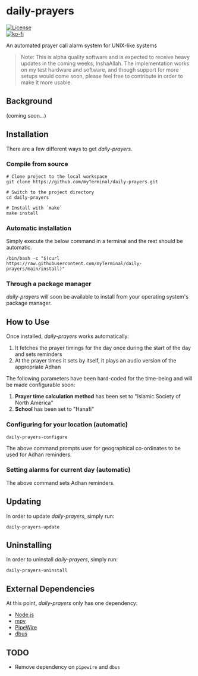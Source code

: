 # daily-prayers

[![License](https://img.shields.io/github/license/myTerminal/daily-prayers.svg)](https://opensource.org/licenses/MIT)  
[![ko-fi](https://ko-fi.com/img/githubbutton_sm.svg)](https://ko-fi.com/Y8Y5E5GL7)

An automated prayer call alarm system for UNIX-like systems

> Note: This is alpha quality software and is expected to receive heavy updates in the coming weeks, InshaAllah. The implementation works on my test hardware and software, and though support for more setups would come soon, please feel free to contribute in order to make it more usable.

## Background

(coming soon...)

## Installation

There are a few different ways to get *daily-prayers*.

### Compile from source

    # Clone project to the local workspace
    git clone https://github.com/myTerminal/daily-prayers.git

    # Switch to the project directory
    cd daily-prayers

    # Install with `make`
    make install

### Automatic installation

Simply execute the below command in a terminal and the rest should be automatic.

    /bin/bash -c "$(curl https://raw.githubusercontent.com/myTerminal/daily-prayers/main/install)"

### Through a package manager

*daily-prayers* will soon be available to install from your operating system's package manager.

## How to Use

Once installed, *daily-prayers* works automatically:

1. It fetches the prayer timings for the day once during the start of the day and sets reminders
2. At the prayer times it sets by itself, it plays an audio version of the appropriate Adhan

The following parameters have been hard-coded for the time-being and will be made configurable soon:

1. **Prayer time calculation method** has been set to "Islamic Society of North America"
2. **School** has been set to "Hanafi"

### Configuring for your location (automatic)

    daily-prayers-configure

The above command prompts user for geographical co-ordinates to be used for Adhan reminders.

### Setting alarms for current day (automatic)

The above command sets Adhan reminders.

## Updating

In order to update *daily-prayers*, simply run:

    daily-prayers-update

## Uninstalling

In order to uninstall *daily-prayers*, simply run:

    daily-prayers-uninstall

## External Dependencies

At this point, *daily-prayers* only has one dependency:

 - [Node.js](https://nodejs.org)
 - [mpv](https://mpv.io)
 - [PipeWire](https://pipewire.org)
 - [dbus](https://www.freedesktop.org/wiki/Software/dbus)

## TODO

- Remove dependency on `pipewire` and `dbus`
